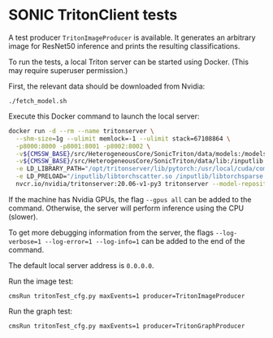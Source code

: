 # SONIC TritonClient tests

A test producer `TritonImageProducer` is available.
It generates an arbitrary image for ResNet50 inference and prints the resulting classifications.

To run the tests, a local Triton server can be started using Docker.
(This may require superuser permission.)

First, the relevant data should be downloaded from Nvidia:
```
./fetch_model.sh
```

Execute this Docker command to launch the local server:
```bash
docker run -d --rm --name tritonserver \
  --shm-size=1g --ulimit memlock=-1 --ulimit stack=67108864 \
  -p8000:8000 -p8001:8001 -p8002:8002 \
  -v${CMSSW_BASE}/src/HeterogeneousCore/SonicTriton/data/models:/models \
  -v${CMSSW_BASE}/src/HeterogeneousCore/SonicTriton/data/lib:/inputlib \
  -e LD_LIBRARY_PATH="/opt/tritonserver/lib/pytorch:/usr/local/cuda/compat/lib:/usr/local/nvidia/lib:/usr/local/nvidia/lib64" \
  -e LD_PRELOAD="/inputlib/libtorchscatter.so /inputlib/libtorchsparse.so" \
  nvcr.io/nvidia/tritonserver:20.06-v1-py3 tritonserver --model-repository=/models
```

If the machine has Nvidia GPUs, the flag `--gpus all` can be added to the command.
Otherwise, the server will perform inference using the CPU (slower).

To get more debugging information from the server, the flags `--log-verbose=1 --log-error=1 --log-info=1`
can be added to the end of the command.

The default local server address is `0.0.0.0`.

Run the image test:
```
cmsRun tritonTest_cfg.py maxEvents=1 producer=TritonImageProducer
```

Run the graph test:
```
cmsRun tritonTest_cfg.py maxEvents=1 producer=TritonGraphProducer
```

